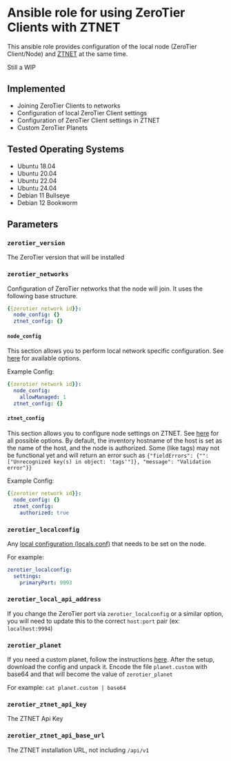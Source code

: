 # Ansible role for using ZeroTier Clients with ZTNET

This ansible role provides configuration of the local node (ZeroTier Client/Node) and [ZTNET](https://ztnet.network) at the same time.

Still a WIP

## Implemented
- Joining ZeroTier Clients to networks
- Configuration of local ZeroTier Client settings
- Configuration of ZeroTier Client settings in ZTNET
- Custom ZeroTier Planets

## Tested Operating Systems

- Ubuntu 18.04
- Ubuntu 20.04
- Ubuntu 22.04
- Ubuntu 24.04
- Debian 11 Bullseye
- Debian 12 Bookworm

## Parameters

### `zerotier_version`

The ZeroTier version that will be installed

### `zerotier_networks`

Configuration of ZeroTier networks that the node will join. It uses the following base structure.

```yaml
{{zerotier network id}}:
  node_config: {}
  ztnet_config: {}
```

#### `node_config`

This section allows you to perform local network specific configuration. See [here](https://docs.zerotier.com/config/#network-specific-configuration) for available options.

Example Config:
```yaml
{{zerotier network id}}:
  node_config:
    allowManaged: 1
  ztnet_config: {}
```

#### `ztnet_config`

This section allows you to configure node settings on ZTNET. See [here](https://ztnet.network/Rest%20Api/Personal/Network-Members/modify-a-network-member) for all possible options. By default, the inventory hostname of the host is set as the name of the host, and the node is authorized. Some (like tags) may not be functional yet and will return an error such as `{"fieldErrors": {"": ["Unrecognized key(s) in object: 'tags'"]}, "message": "Validation error"}}`

Example Config:
```yaml
{{zerotier network id}}:
  node_config: {}
  ztnet_config:
    authorized: true
```

### `zerotier_localconfig`

Any [local configuration (locals.conf)](https://docs.zerotier.com/config/#local-configuration-options) that needs to be set on the node.

For example:
```yaml
zerotier_localconfig:
  settings:
    primaryPort: 9993
```

### `zerotier_local_api_address`

If you change the ZeroTier port via `zerotier_localconfig` or a similar option, you will need to update this to the correct `host:port` pair (ex: `localhost:9994`)

### `zerotier_planet`

If you need a custom planet, follow the instructions [here](https://ztnet.network/usage/private_root). After the setup, download the config and unpack it. Encode the file `planet.custom` with base64 and that will become the value of `zerotier_planet`

For example: `cat planet.custom | base64`

### `zerotier_ztnet_api_key`

The ZTNET Api Key

### `zerotier_ztnet_api_base_url`

The ZTNET installation URL, not including `/api/v1`

